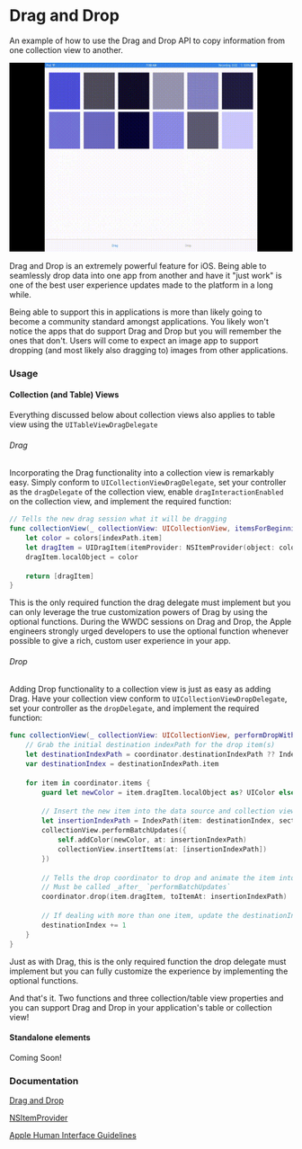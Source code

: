 # Drag and Drop

An example of how to use the Drag and Drop API to copy information from one collection view to another.


<img src="multi_drag_drop.gif">

Drag and Drop is an extremely powerful feature for iOS.  Being able to seamlessly drop data into one app from another and have it "just work" is one of the best user experience updates made to the platform in a long while.

Being able to support this in applications is more than likely going to become a community standard amongst applications.  You likely won't notice the apps that do support Drag and Drop but you will remember the ones that don't.  Users will come to expect an image app to support dropping (and most likely also dragging to) images from other applications.

### Usage
#### Collection (and Table) Views
Everything discussed below about collection views also applies to table view using the `UITableViewDragDelegate`
###### Drag
Incorporating the Drag functionality into a collection view is remarkably easy.  Simply conform to `UICollectionViewDragDelegate`, set your controller as the `dragDelegate` of the collection view, enable `dragInteractionEnabled` on the collection view, and implement the required function:
```swift
// Tells the new drag session what it will be dragging
func collectionView(_ collectionView: UICollectionView, itemsForBeginning session: UIDragSession, at indexPath: IndexPath) -> [UIDragItem] {
    let color = colors[indexPath.item]
    let dragItem = UIDragItem(itemProvider: NSItemProvider(object: color))
    dragItem.localObject = color

    return [dragItem]
}
```
This is the only required function the drag delegate must implement but you can only leverage the true customization powers of Drag by using the optional functions.  During the WWDC sessions on Drag and Drop, the Apple engineers strongly urged developers to use the optional function whenever possible to give a rich, custom user experience in your app.

###### Drop
Adding Drop functionality to a collection view is just as easy as adding Drag.  Have your collection view conform to `UICollectionViewDropDelegate`, set your controller as the `dropDelegate`, and implement the required function:
```swift
func collectionView(_ collectionView: UICollectionView, performDropWith coordinator: UICollectionViewDropCoordinator) {
    // Grab the initial destination indexPath for the drop item(s)
    let destinationIndexPath = coordinator.destinationIndexPath ?? IndexPath(item: 0, section: 0)
    var destinationIndex = destinationIndexPath.item

    for item in coordinator.items {
        guard let newColor = item.dragItem.localObject as? UIColor else { continue }

        // Insert the new item into the data source and collection view
        let insertionIndexPath = IndexPath(item: destinationIndex, section: 0)
        collectionView.performBatchUpdates({
            self.addColor(newColor, at: insertionIndexPath)
            collectionView.insertItems(at: [insertionIndexPath])
        })

        // Tells the drop coordinator to drop and animate the item into the `insertionIndexPath`
        // Must be called _after_ `performBatchUpdates`
        coordinator.drop(item.dragItem, toItemAt: insertionIndexPath)

        // If dealing with more than one item, update the destinationIndex by 1
        destinationIndex += 1
    }
}
```
Just as with Drag, this is the only required function the drop delegate must implement but you can fully customize the experience by implementing the optional functions.

And that's it.  Two functions and three collection/table view properties and you can support Drag and Drop in your application's table or collection view!

#### Standalone elements
Coming Soon!

### Documentation
[Drag and Drop](https://developer.apple.com/documentation/uikit/drag_and_drop)

[NSItemProvider](https://developer.apple.com/documentation/foundation/nsitemprovider)

[Apple Human Interface Guidelines](https://developer.apple.com/ios/human-interface-guidelines/interaction/drag-and-drop/)
